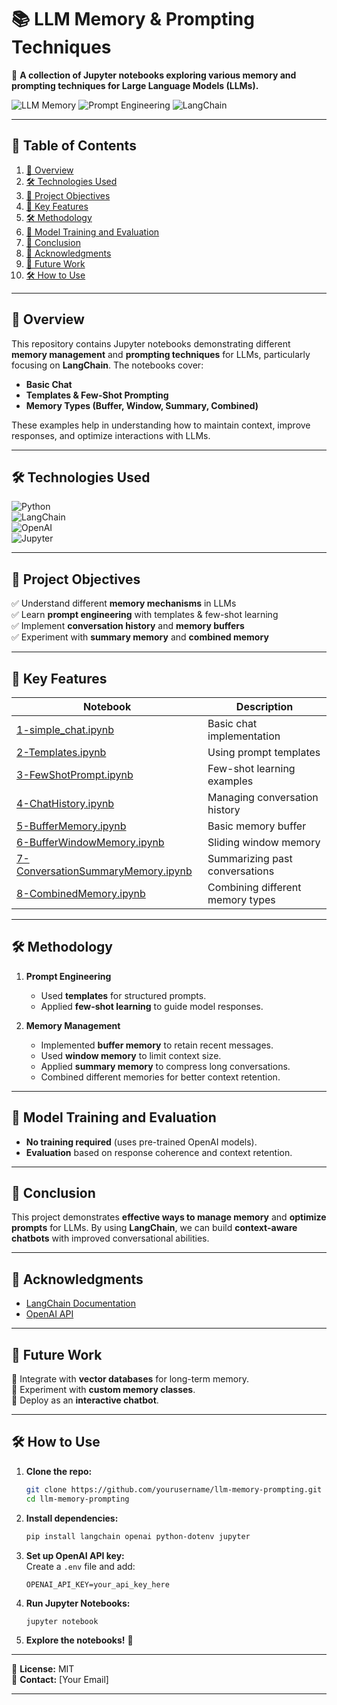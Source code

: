 # 📚 LLM Memory & Prompting Techniques  

🌟 **A collection of Jupyter notebooks exploring various memory and prompting techniques for Large Language Models (LLMs).**  

![LLM Memory](https://img.shields.io/badge/LLM-Memory-blue) ![Prompt Engineering](https://img.shields.io/badge/Prompt-Engineering-green) ![LangChain](https://img.shields.io/badge/LangChain-Framework-orange)  

---

## 📖 **Table of Contents**  

1. [🌟 Overview](#-overview)  
2. [🛠️ Technologies Used](#️-technologies-used)  
3. [🎯 Project Objectives](#-project-objectives)  
4. [🚀 Key Features](#-key-features)  
5. [🛠️ Methodology](#️-methodology)  
6. [🧠 Model Training and Evaluation](#-model-training-and-evaluation)  
7. [🎉 Conclusion](#-conclusion)  
8. [🙏 Acknowledgments](#-acknowledgments)  
9. [🔮 Future Work](#-future-work)  
10. [🛠️ How to Use](#️-how-to-use)  

---

## 🌟 **Overview**  

This repository contains Jupyter notebooks demonstrating different **memory management** and **prompting techniques** for LLMs, particularly focusing on **LangChain**. The notebooks cover:  

- **Basic Chat**  
- **Templates & Few-Shot Prompting**  
- **Memory Types (Buffer, Window, Summary, Combined)**  

These examples help in understanding how to maintain context, improve responses, and optimize interactions with LLMs.  

---

## 🛠️ **Technologies Used**  

![Python](https://img.shields.io/badge/Python-3.0%2B-blue)  
![LangChain](https://img.shields.io/badge/LangChain-0.0.200+-orange)  
![OpenAI](https://img.shields.io/badge/OpenAI-API-lightgrey)  
![Jupyter](https://img.shields.io/badge/Jupyter-Notebook-orange)  

---

## 🎯 **Project Objectives**  

✅ Understand different **memory mechanisms** in LLMs  
✅ Learn **prompt engineering** with templates & few-shot learning  
✅ Implement **conversation history** and **memory buffers**  
✅ Experiment with **summary memory** and **combined memory**  


---

## 🚀 **Key Features**  

| Notebook | Description |  
|----------|-------------|  
| [1-simple_chat.ipynb](1-simple_chat.ipynb) | Basic chat implementation |  
| [2-Templates.ipynb](2-Templates.ipynb) | Using prompt templates |  
| [3-FewShotPrompt.ipynb](3-FewShotPrompt.ipynb) | Few-shot learning examples |  
| [4-ChatHistory.ipynb](4-ChatHistory.ipynb) | Managing conversation history |  
| [5-BufferMemory.ipynb](5-BufferMemory.ipynb) | Basic memory buffer |  
| [6-BufferWindowMemory.ipynb](6-BufferWindowMemory.ipynb) | Sliding window memory |  
| [7-ConversationSummaryMemory.ipynb](7-ConversationSummaryMemory.ipynb) | Summarizing past conversations |  
| [8-CombinedMemory.ipynb](8-CombinedMemory.ipynb) | Combining different memory types |  

---

## 🛠️ **Methodology**  

1. **Prompt Engineering**  
   - Used **templates** for structured prompts.  
   - Applied **few-shot learning** to guide model responses.  

2. **Memory Management**  
   - Implemented **buffer memory** to retain recent messages.  
   - Used **window memory** to limit context size.  
   - Applied **summary memory** to compress long conversations.  
   - Combined different memories for better context retention.  

---

## 🧠 **Model Training and Evaluation**  

- **No training required** (uses pre-trained OpenAI models).  
- **Evaluation** based on response coherence and context retention.  

---

## 🎉 **Conclusion**  

This project demonstrates **effective ways to manage memory** and **optimize prompts** for LLMs. By using **LangChain**, we can build **context-aware chatbots** with improved conversational abilities.  

---

## 🙏 **Acknowledgments**  

- [LangChain Documentation](https://python.langchain.com/)  
- [OpenAI API](https://openai.com/)  

---

## 🔮 **Future Work**  

🔹 Integrate with **vector databases** for long-term memory.  
🔹 Experiment with **custom memory classes**.  
🔹 Deploy as an **interactive chatbot**.  

---

## 🛠️ **How to Use**  

1. **Clone the repo:**  
   ```bash
   git clone https://github.com/yourusername/llm-memory-prompting.git
   cd llm-memory-prompting
   ```  

2. **Install dependencies:**  
   ```bash
   pip install langchain openai python-dotenv jupyter
   ```  

3. **Set up OpenAI API key:**  
   Create a `.env` file and add:  
   ```plaintext
   OPENAI_API_KEY=your_api_key_here
   ```  

4. **Run Jupyter Notebooks:**  
   ```bash
   jupyter notebook
   ```  

5. **Explore the notebooks!** 🚀  

---

📜 **License:** MIT  
💬 **Contact:** [Your Email]  

---

